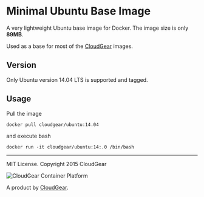 # Minimal Ubuntu Base Image

A very lightweight Ubuntu base image for Docker. The image size is only **89MB**.

Used as a base for most of the [CloudGear](https://github.com/cloudgear-images) images.

## Version

Only Ubuntu version 14.04 LTS is supported and tagged.

## Usage

Pull the image

    docker pull cloudgear/ubuntu:14.04

and execute bash

    docker run -it cloudgear/ubuntu:14:.0 /bin/bash


----

MIT License. Copyright 2015 CloudGear

![CloudGear Container Platform](https://www.cloudgear.net/img/logo-white.png)

A product by [CloudGear](https://www.cloudgear.net).
